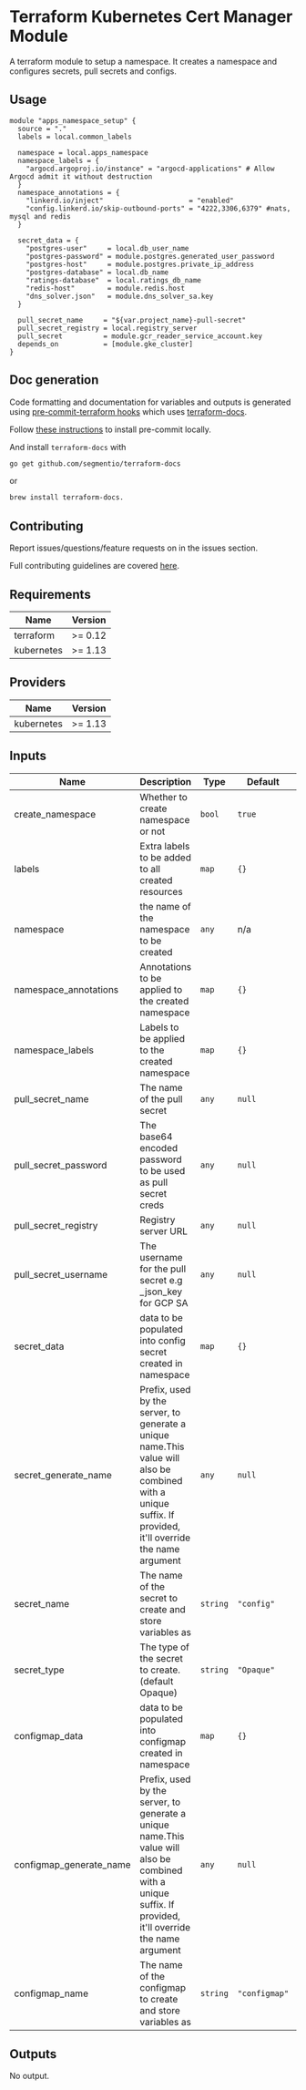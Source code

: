 # Terraform Kubernetes Cert Manager Module
A terraform module to setup a namespace. It creates a namespace and configures secrets, pull secrets and configs.

## Usage

```hcl
module "apps_namespace_setup" {
  source = "."
  labels = local.common_labels

  namespace = local.apps_namespace
  namespace_labels = {
    "argocd.argoproj.io/instance" = "argocd-applications" # Allow Argocd admit it without destruction
  }
  namespace_annotations = {
    "linkerd.io/inject"                     = "enabled"
    "config.linkerd.io/skip-outbound-ports" = "4222,3306,6379" #nats, mysql and redis
  }

  secret_data = {
    "postgres-user"     = local.db_user_name
    "postgres-password" = module.postgres.generated_user_password
    "postgres-host"     = module.postgres.private_ip_address
    "postgres-database" = local.db_name
    "ratings-database"  = local.ratings_db_name
    "redis-host"        = module.redis.host
    "dns_solver.json"   = module.dns_solver_sa.key
  }

  pull_secret_name     = "${var.project_name}-pull-secret"
  pull_secret_registry = local.registry_server
  pull_secret          = module.gcr_reader_service_account.key
  depends_on           = [module.gke_cluster]
}
```

## Doc generation

Code formatting and documentation for variables and outputs is generated using [pre-commit-terraform hooks](https://github.com/antonbabenko/pre-commit-terraform) which uses [terraform-docs](https://github.com/segmentio/terraform-docs).

Follow [these instructions](https://github.com/antonbabenko/pre-commit-terraform#how-to-install) to install pre-commit locally.

And install `terraform-docs` with
```bash
go get github.com/segmentio/terraform-docs
```
or
```bash
brew install terraform-docs.
```

## Contributing

Report issues/questions/feature requests on in the issues section.

Full contributing guidelines are covered [here](CONTRIBUTING.md).

<!-- BEGINNING OF PRE-COMMIT-TERRAFORM DOCS HOOK -->
## Requirements

| Name | Version |
|------|---------|
| terraform | >= 0.12 |
| kubernetes | >= 1.13 |

## Providers

| Name | Version |
|------|---------|
| kubernetes | >= 1.13 |

## Inputs

| Name | Description | Type | Default | Required |
|------|-------------|------|---------|:--------:|
| create\_namespace | Whether to create namespace or not | `bool` | `true` | no |
| labels | Extra labels to be added to all created resources | `map` | `{}` | no |
| namespace | the name of the namespace to be created | `any` | n/a | yes |
| namespace\_annotations | Annotations to be applied to the created namespace | `map` | `{}` | no |
| namespace\_labels | Labels to be applied to the created namespace | `map` | `{}` | no |
| pull\_secret\_name | The name of the pull secret | `any` | `null` | no |
| pull\_secret\_password | The base64 encoded password to be used as pull secret creds | `any` | `null` | no |
| pull\_secret\_registry | Registry server URL | `any` | `null` | no |
| pull\_secret\_username | The username for the pull secret e.g \_json\_key for GCP SA | `any` | `null` | no |
| secret\_data | data to be populated into config secret created in namespace | `map` | `{}` | no |
| secret\_generate\_name | Prefix, used by the server, to generate a unique name.This value will also be combined with a unique suffix. If provided, it'll override the name argument | `any` | `null` | no |
| secret\_name | The name of the secret to create and store variables as | `string` | `"config"` | no |
| secret\_type | The type of the secret to create. (default Opaque) | `string` | `"Opaque"` | no |
| configmap\_data | data to be populated into configmap created in namespace | `map` | `{}` | no |
| configmap\_generate\_name | Prefix, used by the server, to generate a unique name.This value will also be combined with a unique suffix. If provided, it'll override the name argument | `any` | `null` | no |
| configmap\_name | The name of the configmap to create and store variables as | `string` | `"configmap"` | no |
## Outputs

No output.

<!-- END OF PRE-COMMIT-TERRAFORM DOCS HOOK -->
